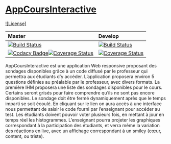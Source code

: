 # [AppCoursInteractive](https://github.com/amokrane-zatout/AppCoursInteractive)

[![License]](https://opensource.org/licenses/Apache-2.0)

| Master | Develop |
| :--- | :--- |
[![Build Status](https://travis-ci.org/amokrane-zatout/AppCoursInteractive.svg?branch=master)](https://travis-ci.org/amokrane-zatout/AppCoursInteractive) | [![Build Status](https://travis-ci.org/amokrane-zatout/AppCoursInteractive.svg?branch=develop)](https://travis-ci.org/amokrane-zatout/AppCoursInteractive)
[![Codacy Badge](https://api.codacy.com/project/badge/Grade/5c877b5c585048d98fcae1483d62565a)](https://www.codacy.com/app/amokrane.zatout/AppCoursInteractive?utm_source=github.com&amp;utm_medium=referral&amp;utm_content=amokrane-zatout/AppCoursInteractive&amp;utm_campaign=Badge_Grade)[![Coverage Status](https://coveralls.io/repos/github/amokrane-zatout/AppCoursInteractive/badge.svg?branch=master)](https://coveralls.io/github/amokrane-zatout/AppCoursInteractive?branch=master) | [![Coverage Status](https://coveralls.io/repos/github/amokrane-zatout/AppCoursInteractive/badge.svg?branch=develop)](https://coveralls.io/github/amokrane-zatout/AppCoursInteractive?branch=develop)

AppCoursInteractive est une application Web responsive proposant des sondages disponibles grâce à un code diffusé par le professeur qui permettra aux étudiants d’y accéder.
L’application proposera environ 5 questions définies au préalable par le professeur, avec divers formats.
La première IHM proposera une liste des sondages disponibles pour le cours.
Certains seront grisés pour faire comprendre qu’ils ne sont pas encore disponibles.
Le sondage doit être fermé dynamiquement après que le temps imparti se soit écoulé.
En cliquant sur le lien on aura accès à une interface nous permettant de saisir le code fourni par l’enseignant pour accéder au test.
Les étudiants doivent pouvoir voter plusieurs fois, en mettant à jour en temps réel les histogrammes.
L’enseignant pourra projeter les graphiques correspondant à la participation des étudiants, et verra même la variation des réactions en live, avec un affichage correspondant à un smiley (cœur, content, ou triste).
